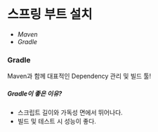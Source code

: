 # 스프링 부트 설치

* <I>Maven</I>
* <I>Gradle</I>

### Gradle
Maven과 함께 대표적인 Dependency 관리 및 빌드 툴!

##### Gradle이 좋은 이유?
- 스크립트 길이와 가독성 면에서 뛰어나다. 
- 빌드 및 테스트 시 성능이 좋다. 
